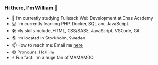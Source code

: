 ### Hi there, I'm William 👋


- 🔭 I’m currently studying Fullstack Web Development at Chas Academy
- 💻 I’m currently learning PHP, Docker, SQL and JavaScript.
- 🛠️ My skills include, HTML, CSS/SASS, JavaScript, VSCode, Git 
- 🌎 I’m located in Stockholm, Sweden.
- 📫 How to reach me: Email me <a href="mailto: williamcarlstrom@hotmail.com">here</a>
- 😄 Pronouns: He/Him
- ⚡ Fun fact: I'm a huge fan of MAMAMOO

